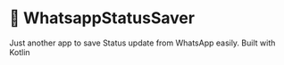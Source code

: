 # 🚀 WhatsappStatusSaver

Just another app to save Status update from WhatsApp easily. Built with Kotlin